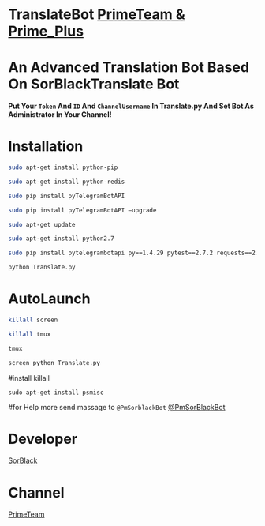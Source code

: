 # TranslateBot [PrimeTeam & Prime_Plus](https://t.me/PrimeTeam)
# An Advanced Translation Bot Based On SorBlackTranslate Bot

**Put Your ```Token``` And ```ID``` And ```ChannelUsername``` In Translate.py And Set Bot As Administrator In Your Channel!**

# Installation

```sh
sudo apt-get install python-pip

sudo apt-get install python-redis

sudo pip install pyTelegramBotAPI

sudo pip install pyTelegramBotAPI —upgrade

sudo apt-get update

sudo apt-get install python2.7

sudo pip install pytelegrambotapi py==1.4.29 pytest==2.7.2 requests==2.7.0 six==1.9.0 wheel==0.24.0

python Translate.py
```

# AutoLaunch

```sh
killall screen

killall tmux

tmux

screen python Translate.py
```

#install killall
```
sudo apt-get install psmisc
```

#for Help more
send massage to `@PmSorblackBot` [@PmSorBlackBot](Https://t.me/pmsorblackbot)

# Developer
[SorBlack](https://telegram.me/SorBlack)

# Channel
[PrimeTeam](https://telegram.me/PrimeTeam)
